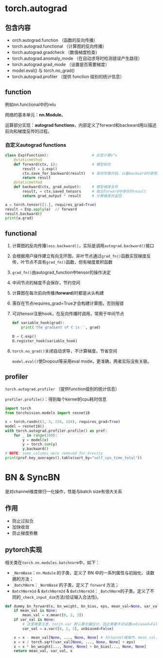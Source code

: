 # torch.autograd

## 包含内容

- orch.autograd.function （函数的反向传播）
- torch.autograd.functional （计算图的反向传播）
- torch.autograd.gradcheck （数值梯度检查）
- torch.autograd.anomaly_mode （在自动求导时检测错误产生路径）
- torch.autograd.grad_mode （设置是否需要梯度）
- model.eval() 与 torch.no_grad()
- torch.autograd.profiler （提供 function 级别的统计信息）



## function

例如nn.functional中的relu

网络的基本单元：**nn.Module**。

运算部分实现：**autograd functions**，内部定义了forward和backward用以描述前向和梯度反传的过程。

### 自定义autograd functions

``` python
class Exp(Function):                    # 此层计算e^x
    @staticmethod
    def forward(ctx, i):                # 模型前向
        result = i.exp()
        ctx.save_for_backward(result)   # 保存所需内容，以备backward时使用，所需的结果会被保存在saved_tensors元组中；此处仅能保存tensor类型变量，若其余类型变量（Int等），可直接赋予ctx作为成员变量，也可以达到保存效果
        return result
    @staticmethod
    def backward(ctx, grad_output):     # 模型梯度反传
        result, = ctx.saved_tensors     # 取出forward中保存的result
        return grad_output * result     # 计算梯度并返回

a = torch.tensor([1.], requires_grad=True)
result = Exp.apply(a)  // forward
result.backward()
print(a.grad)
```



## functional

1. 计算图的反向传播`loss.backward()`，实际是调用`autograd.backward()`接口

2. 会根据用户操作建立有向无环图，非叶节点通过`grad_fn()`函数实现梯度反传，叶节点不具有`grad_fn()`函数，但有梯度累积函数

3. `grad_fn()`由autograd_function中tensor的操作决定

4. 中间节点的梯度不会保存，节约空间

5. 计算图在每次前向传播(**forward**)时都是从头构建

6. 需存在节点requires_grad=True才会构建计算图，否则报错

7. 可对tensor注册hook，在反向传播时调用，常用于中间节点

   ```python
   def variable_hook(grad):                       
       print('the gradient of C is：', grad)
       
   D = C.exp()
   D.register_hook(variable_hook)
   ```

8. `torch.no_grad()`关闭自动求导，不计算梯度，节省空间

   `model.eval()`使Dropout等采用eval mode，更准确，两者实际没有关联。

## profiler

`torch.autograd.profiler` （提供function级别的统计信息）

`profiler.profile()`：得到每个kernel的cpu耗时信息

```python
import torch
from torchvision.models import resnet18

x = torch.randn((1, 3, 224, 224), requires_grad=True)
model = resnet18()
with torch.autograd.profiler.profile() as prof:
    for _ in range(100):
        y = model(x)
        y = torch.sum(y)
        y.backward()
# NOTE: some columns were removed for brevity
print(prof.key_averages().table(sort_by="self_cpu_time_total"))
```



# BN & SyncBN

是对channel维度做归一化操作，性能与batch size有很大关系

## 作用

- 防止过拟合
- 加快收敛
- 防止梯度弥散

## pytorch实现

相关类在`torch.nn.modules.batchnorm`中，如下：

- `_NormBase`：`nn.Module` 的子类，定义了 BN 中的一系列属性与初始化、读数据的方法；
- `_BatchNorm`：`_NormBase` 的子类，定义了 `forward` 方法；
- `BatchNorm1d` & `BatchNorm2d` & `BatchNorm3d`：`_BatchNorm`的子类，定义了不同的`_check_input_dim`方法(验证输入合法性)。

``` python
def dummy_bn_forward(x, bn_weight, bn_bias, eps, mean_val=None, var_val=None):
    if mean_val is None:
        mean_val = x.mean([0, 2, 3])
    if var_val is None:
        # 这里需要注意，torch.var 默认算无偏估计，因此需要手动设置unbiased=False
        var_val = x.var([0, 2, 3], unbiased=False)

    x = x - mean_val[None, ..., None, None] # 对channel维操作，mean_val.shape=[channel]
    x = x / torch.sqrt(var_val[None, ..., None, None] + eps)
    x = x * bn_weight[..., None, None] + bn_bias[..., None, None]
    return mean_val, var_val, x
```

